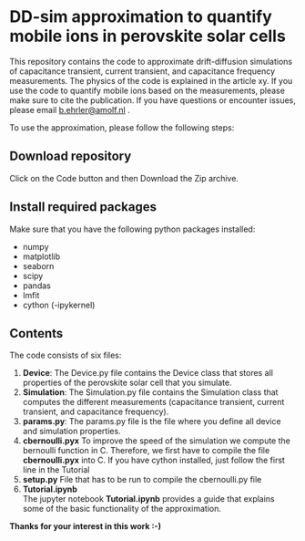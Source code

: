 # DD-sim approximation to quantify mobile ions in perovskite solar cells

This repository contains the code to approximate drift-diffusion simulations of capacitance transient, current transient, and capacitance frequency measurements. The physics of the code is explained in the article xy. If you use the code to quantify mobile ions based on the measurements, please make sure to cite the publication. If you have questions or encounter issues, please email b.ehrler@amolf.nl . 

To use the approximation, please follow the following steps: 

## Download repository
Click on the Code button and then Download the Zip archive. 

## Install required packages 
Make sure that you have the following python packages installed: 
- numpy 
- matplotlib
- seaborn
- scipy
- pandas
- lmfit
- cython 
(-ipykernel)

## Contents
The code consists of six files: 
1. **Device**:
The Device.py file contains the Device class that stores all properties of the perovskite solar cell that you simulate. 
2. **Simulation**:
The Simulation.py file contains the Simulation class that computes the different measurements (capacitance transient, current transient, and capacitance frequency).
3. **params.py**:
The params.py file is the file where you define all device and simulation properties. 
4. **cbernoulli.pyx**
To improve the speed of the simulation we compute the bernoulli function in C. Therefore, we first have to compile the file **cbernoulli.pyx** into C. If you have cython installed, just follow the first line in the Tutorial
5. **setup.py**
File that has to be run to compile the cbernoulli.py file  
5. **Tutorial.ipynb**  
The jupyter notebook **Tutorial.ipynb**  provides a guide that explains some of the basic functionality of the approximation. 


**Thanks for your interest in this work :-)**
